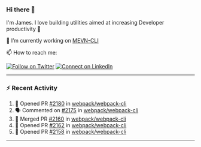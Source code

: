 ### Hi there 👋

I'm James. I love building utilities aimed at increasing Developer productivity :raised_hands: 

🔭 I’m currently working on [MEVN-CLI](https://github.com/madlabsinc/mevn-cli)

📫 How to reach me:

[![Follow on Twitter](https://img.shields.io/badge/--twitter?label=Twitter&logo=Twitter&style=social)](https://twitter.com/james_madhacks) [![Connect on LinkedIn](https://img.shields.io/badge/--linkedin?label=LinkedIn&logo=LinkedIn&style=social)](https://www.linkedin.com/in/jamesgeorge007)

---

### :zap: Recent Activity

<!--START_SECTION:activity-->
1. 💪 Opened PR [#2180](https://github.com/webpack/webpack-cli/pull/2180) in [webpack/webpack-cli](https://github.com/webpack/webpack-cli)
2. 🗣 Commented on [#2175](https://github.com/webpack/webpack-cli/issues/2175) in [webpack/webpack-cli](https://github.com/webpack/webpack-cli)
3. 🎉 Merged PR [#2160](https://github.com/webpack/webpack-cli/pull/2160) in [webpack/webpack-cli](https://github.com/webpack/webpack-cli)
4. 💪 Opened PR [#2162](https://github.com/webpack/webpack-cli/pull/2162) in [webpack/webpack-cli](https://github.com/webpack/webpack-cli)
5. 💪 Opened PR [#2158](https://github.com/webpack/webpack-cli/pull/2158) in [webpack/webpack-cli](https://github.com/webpack/webpack-cli)
<!--END_SECTION:activity-->

---

<!--
**jamesgeorge007/jamesgeorge007** is a ✨ _special_ ✨ repository because its `README.md` (this file) appears on your GitHub profile.

Here are some ideas to get you started:

- 🌱 I’m currently learning ...
- 👯 I’m looking to collaborate on ...
- 🤔 I’m looking for help with ...
- 💬 Ask me about ...
- 😄 Pronouns: ...
- ⚡ Fun fact: ...
-->
